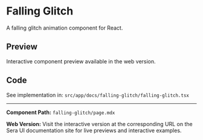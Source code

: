 # Falling Glitch 
A falling glitch animation component for React.

## Preview

Interactive component preview available in the web version.

## Code

See implementation in: `src/app/docs/falling-glitch/falling-glitch.tsx`

---

**Component Path:** `falling-glitch/page.mdx`

**Web Version:** Visit the interactive version at the corresponding URL on the Sera UI documentation site for live previews and interactive examples.
